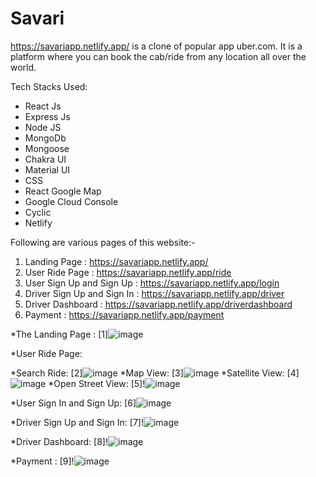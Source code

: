 # Savari


https://savariapp.netlify.app/ is a clone of popular app uber.com. It is a platform where you can book the cab/ride from any location all over the world.

Tech Stacks Used:
- React Js
- Express Js
- Node JS
- MongoDb
- Mongoose
- Chakra UI
- Material UI
- CSS
- React Google Map
- Google Cloud Console
- Cyclic
- Netlify

Following are various pages of this website:-
1. Landing Page : https://savariapp.netlify.app/
2. User Ride Page : https://savariapp.netlify.app/ride
3. User Sign Up and Sign Up : https://savariapp.netlify.app/login
4. Driver Sign Up and Sign In : https://savariapp.netlify.app/driver
5. Driver Dashboard : https://savariapp.netlify.app/driverdashboard
6. Payment : https://savariapp.netlify.app/payment




*The Landing Page :
[1]![image](https://github.com/Gauravshukla82/ambiguous-oven-8467/assets/119405556/dbf2d402-2455-41ed-9197-1ac6a9f640b7)



 
*User Ride Page:  

  *Search Ride: [2]![image](https://github.com/Gauravshukla82/ambiguous-oven-8467/assets/119405556/e15a9663-5979-435c-a537-01966b54cab1)
  *Map View: [3]![image](https://github.com/Gauravshukla82/ambiguous-oven-8467/assets/119405556/0d1f2405-991e-4d52-893d-54e182a322bd)
  *Satellite View: [4]![image](https://github.com/Gauravshukla82/ambiguous-oven-8467/assets/119405556/87e176b5-8fef-4878-99a3-aa9c0175fb5e)
  *Open Street View: [5]!![image](https://github.com/Gauravshukla82/ambiguous-oven-8467/assets/119405556/306c5c74-5525-4235-a74a-452f011811e6)

*User Sign In and Sign Up:
[6]![image](https://github.com/Gauravshukla82/ambiguous-oven-8467/assets/119405556/591bfa68-a23a-46ad-a9a6-535461717fc8)


*Driver Sign Up and Sign In:
[7]!![image](https://github.com/Gauravshukla82/ambiguous-oven-8467/assets/119405556/a34637eb-c2cd-49a5-a5db-d7953adb3286)


*Driver Dashboard:
[8]!![image](https://github.com/Gauravshukla82/ambiguous-oven-8467/assets/119405556/86576aa4-ec97-47f5-92f4-ed9c6875e1c6)

*Payment :
[9]!![image](https://github.com/Gauravshukla82/ambiguous-oven-8467/assets/119405556/b26861d9-a429-4263-b3c6-145a03af8788)




